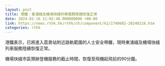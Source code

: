 ```yaml
---
layout: post
title: 港鐵：東涌綫及機場快綫列車服務陸續恢復正常
date: 2024-02-16 11:02:48.000000000 +08:00
link: https://news.rthk.hk/rthk/ch/component/k2/1740602-20240216.htm
categories: rthk
---
```


港鐵表示，已將進入荔景站附近路軌範圍的人士安全帶離，現時東涌綫及機場快綫列車服務陸續恢復正常。

機場快綫市區預辦登機服務的截止時間，恢復至飛機起飛前的90分鐘。
